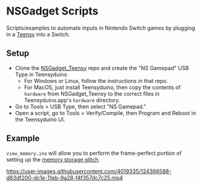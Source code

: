 # NSGadget Scripts
Scripts/examples to automate inputs in Nintendo Switch games by plugging in a [Teensy](https://www.pjrc.com/teensy) into a Switch.

## Setup
* Clone the [NSGadget_Teensy](https://github.com/gdsports/NSGadget_Teensy) repo and create the "NS Gamepad" USB Type in Teensyduino
  * For Windows or Linux, follow the instructions in that repo.
  * For MacOS, just install Teensyduino, then copy the contents of `hardware` from NSGadget_Teensy to the correct files in Teensyduino.app's `hardware` directory.
* Go to Tools > USB Type, then select "NS Gamepad."
* Open a script, go to Tools > Verify/Compile, then Program and Reboot in the Teensyduino UI.

## Example

`view_memory.ino` will allow you to perform the frame-perfect portion of setting up the [memory storage glitch](https://zelda.fandom.com/wiki/Glitches_in_Breath_of_the_Wild#Memory_Storage).

https://user-images.githubusercontent.com/4019335/124366588-d83df200-dc1e-11eb-9a28-f4f357dc7c25.mp4

